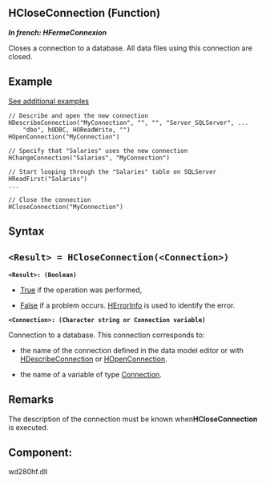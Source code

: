 


## HCloseConnection (Function)

***In french: HFermeConnexion***



<a name="XUse"></a>
<a name="Use"></a>
<a name="description"></a>
Closes a connection to a database. All data files using this connection are closed.


<a name="Example1"></a>
<a name="sample_code"></a>

## Example
<a class="notetitle" target="_blank" href="$DOC$=1000003044095&name=hcloseconnection_function&product=WD">See additional examples</a>

```wl
// Describe and open the new connection
HDescribeConnection("MyConnection", "", "", "Server_SQLServer", ...
	"dbo", hODBC, HOReadWrite, "")
HOpenConnection("MyConnection")

// Specify that "Salaries" uses the new connection
HChangeConnection("Salaries", "MyConnection")

// Start looping through the "Salaries" table on SQLServer
HReadFirst("Salaries")
...

// Close the connection
HCloseConnection("MyConnection")
```

<a name="XSYNTAX"></a>
<a name="SYNTAX1"></a>

## Syntax

`<Result> = HCloseConnection(<Connection>)`
---

**`<Result>: (Boolean)`**



- <u><u><u><u>True</u></u></u></u> if the operation was performed,

- <u><u><u><u>False</u></u></u></u> if a problem occurs. [HErrorInfo](../WDLang4/3044071.md) is used to identify the error.




**`<Connection>: (Character string or Connection variable)`**

Connection to a database. This connection corresponds to:

- the name of the connection defined in the data model editor or with [HDescribeConnection](../WDLang4/3044205.md) or [HOpenConnection](../WDLang4/3044107.md).

- the name of a variable of type [Connection](../WDLang4/1514073.md).






<a name="NOTE0"></a>
<a name="NOTE0_1"></a>

## Remarks
The description of the connection must be known when**HCloseConnection** is executed.

<a name="XComponent"></a>

## Component:
wd280hf.dll
